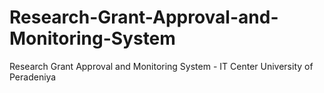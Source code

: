 # Research-Grant-Approval-and-Monitoring-System
Research Grant Approval and Monitoring System - IT Center University of Peradeniya
